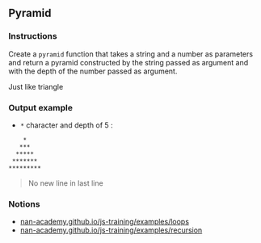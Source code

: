 ## Pyramid

### Instructions

Create a `pyramid` function that takes a string and a number as parameters
and return a pyramid constructed by the string passed as argument and with the depth
of the number passed as argument.

Just like triangle

### Output example

- `*` character and depth of 5 :

```
    *
   ***
  *****
 *******
*********
```
> No new line in last line

### Notions

- [nan-academy.github.io/js-training/examples/loops](https://nan-academy.github.io/js-training/examples/loops.js)
- [nan-academy.github.io/js-training/examples/recursion](https://nan-academy.github.io/js-training/examples/recursion.js)
